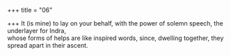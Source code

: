 +++
title = "06"

+++
It (is mine) to lay on your behalf, with the power of solemn speech, the  underlayer for Indra,  
whose forms of helps are like inspired words, since, dwelling together,  they spread apart in their ascent.  